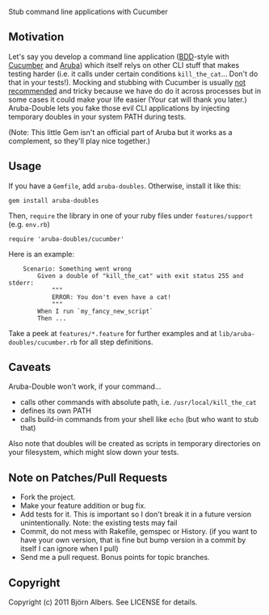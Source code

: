 Stub command line applications with Cucumber

## Motivation

Let's say you develop a command line application ([BDD](http://en.wikipedia.org/wiki/Behavior_Driven_Development)-style with [Cucumber](http://cukes.info/) and [Aruba](https://github.com/cucumber/aruba)) which itself relys on other CLI stuff that makes testing harder (i.e. it calls under certain conditions `kill_the_cat`... Don't do that in your tests!).
Mocking and stubbing with Cucumber is usually [not recommended](https://github.com/cucumber/cucumber/wiki/Mocking-and-Stubbing-with-Cucumber) and tricky because we have do do it across processes but in some cases it could make your life easier (Your cat will thank you later.)
Aruba-Double lets you fake those evil CLI applications by injecting temporary doubles in your system PATH during tests.

(Note: This little Gem isn't an official part of Aruba but it works as a complement, so they'll play nice together.)

## Usage

If you have a `Gemfile`, add `aruba-doubles`. Otherwise, install it like this:

    gem install aruba-doubles

Then, `require` the library in one of your ruby files under `features/support` (e.g. `env.rb`)

    require 'aruba-doubles/cucumber'

Here is an example:

		Scenario: Something went wrong
			Given a double of "kill_the_cat" with exit status 255 and stderr:
				"""
				ERROR: You don't even have a cat!
				"""
			When I run `my_fancy_new_script`
			Then ...

Take a peek at `features/*.feature` for further examples and at `lib/aruba-doubles/cucumber.rb` for all step definitions.

## Caveats

Aruba-Double won't work, if your command...

* calls other commands with absolute path, i.e. `/usr/local/kill_the_cat`
* defines its own PATH
* calls build-in commands from your shell like `echo` (but who want to stub that)

Also note that doubles will be created as scripts in temporary directories on your filesystem, which might slow down your tests.

## Note on Patches/Pull Requests

* Fork the project.
* Make your feature addition or bug fix.
* Add tests for it. This is important so I don't break it in a
  future version unintentionally.  Note: the existing tests may fail
* Commit, do not mess with Rakefile, gemspec or History.
  (if you want to have your own version, that is fine but bump version in a commit by itself I can ignore when I pull)
* Send me a pull request. Bonus points for topic branches.

## Copyright

Copyright (c) 2011 Björn Albers. See LICENSE for details.
